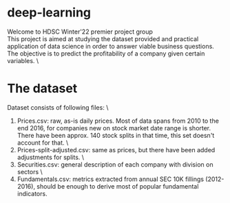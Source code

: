 # deep-learning
Welcome to HDSC Winter'22 premier project group \
This project is aimed at studying the dataset provided and practical application of data science in order to answer viable business questions. 
The objective is to predict the profitability of a company given certain variables. \
# The dataset
Dataset consists of following files: \
1. Prices.csv: raw, as-is daily prices. Most of data spans from 2010 to the end 2016, for companies new on stock market date range is shorter. There have been approx. 140 stock splits in that time, this set doesn't account for that. \
2. Prices-split-adjusted.csv: same as prices, but there have been added adjustments for splits. \
3. Securities.csv: general description of each company with division on sectors \
4. Fundamentals.csv: metrics extracted from annual SEC 10K fillings (2012-2016), should be enough to derive most of popular fundamental indicators.

